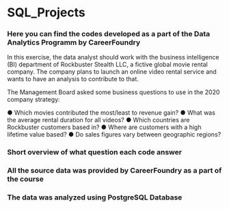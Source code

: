 # SQL_Projects

### Here you can find the codes developed as a part of the Data Analytics Programm by CareerFoundry

In this exercise, the data analyst should work with the business intelligence (BI) department of Rockbuster Stealth LLC, a fictive global movie rental company. The company plans to launch an online video rental service and wants to have an analysis to contribute to that.

The Management Board asked some business questions to use in the 2020 company strategy:

  ● Which movies contributed the most/least to revenue gain?
  ● What was the average rental duration for all videos?
  ● Which countries are Rockbuster customers based in?
  ● Where are customers with a high lifetime value based?
  ● Do sales figures vary between geographic regions?

### Short overview of what question each code answer

### All the source data was provided by CareerFoundry as a part of the course
### The data was analyzed using PostgreSQL Database
